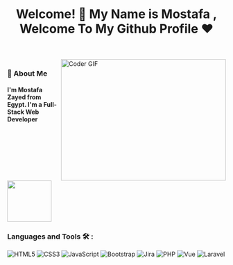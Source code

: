 <h1 align="center">Welcome! 👋  My Name is Mostafa , Welcome To My Github Profile ♥</h1>

<br/>
<br/>

<img align="right" src="https://media.giphy.com/media/qgQUggAC3Pfv687qPC/giphy.gif" alt="Coder GIF" width="380" height="280">


<h3>🚀 About Me</h3> 
<h4> I'm Mostafa Zayed from Egypt. I'm a Full-Stack Web Developer </h4>
<img align="center" src="https://github.com/Govindv7555/Govindv7555/blob/main/49e76e0596857673c5c80c85b84394c1.gif" width= 45% height=95px>

### Languages and Tools 🛠 : 

![HTML5](https://img.shields.io/badge/-HTML5-%23E44D27?style=flat-square&logo=html5&logoColor=ffffff)
![CSS3](https://img.shields.io/badge/-CSS3-%231572B6?style=flat-square&logo=css3)
![JavaScript](https://img.shields.io/badge/-JavaScript-black?style=flat-square&logo=javascript)
![Bootstrap](https://img.shields.io/badge/-Bootstrap-563D7C?style=flat-square&logo=Bootstrap)
![Jira](https://img.shields.io/badge/-Jira-563D7C?style=flat-square&logo=Jira)
![PHP](https://img.shields.io/badge/-PHP-563D7C?style=flat-square&logo=PHP)
![Vue](https://img.shields.io/badge/-Vue-563D7C?style=flat-square&logo=Vue)
![Laravel](https://img.shields.io/badge/-Laravel-563D7C?style=flat-square&logo=Laravel)
<!--
Here are some ideas to get you started:

- 🔭 I’m currently working on ...
- 🌱 I’m currently learning ...
- 👯 I’m looking to collaborate on ...
- 🤔 I’m looking for help with ...
- 💬 Ask me about ...
- 📫 How to reach me: ...
- 😄 Pronouns: ...
- ⚡ Fun fact: ...
-->
